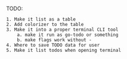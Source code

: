 TODO:

    1. Make it list as a table
    2. Add colorizer to the table
    3. Make it into a proper terminal CLI tool
        a. make it run as go-todo or something 
        b. make flags work without -
    4. Where to save TODO data for user
    5. Make it list todos when opening terminal
